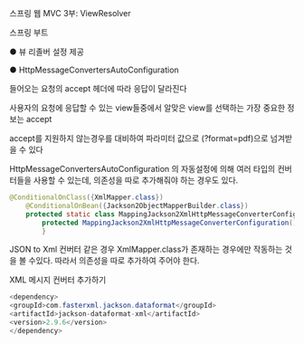 스프링 웹 MVC 3부: ViewResolver

스프링 부트

● 뷰 리졸버 설정 제공

● HttpMessageConvertersAutoConfiguration


들어오는 요청의 accept 헤더에 따라 응답이 달라진다

사용자의 요청에 응답할 수 있는 view들중에서 알맞은 view를 선택하는 가장 중요한 정보는 accept

accept를 지원하지 않는경우를 대비하여 파라미터 값으로 (?format=pdf)으로 넘겨받을 수 있다

HttpMessageConvertersAutoConfiguration 의 자동설정에 의해 여러 타입의 컨버터들을 사용할 수 있는데, 의존성을 따로 추가해줘야 하는 경우도 있다.

```java
@ConditionalOnClass({XmlMapper.class})
    @ConditionalOnBean({Jackson2ObjectMapperBuilder.class})
    protected static class MappingJackson2XmlHttpMessageConverterConfiguration {
        protected MappingJackson2XmlHttpMessageConverterConfiguration() {
        }
```

JSON to Xml 컨버터 같은 경우 XmlMapper.class가 존재하는 경우에만 작동하는 것을 볼 수있다. 따라서 의존성을 따로 추가하여 주어야 한다.     

XML 메시지 컨버터 추가하기

```java
<dependency>
<groupId>com.fasterxml.jackson.dataformat</groupId>
<artifactId>jackson-dataformat-xml</artifactId>
<version>2.9.6</version>
</dependency>
```